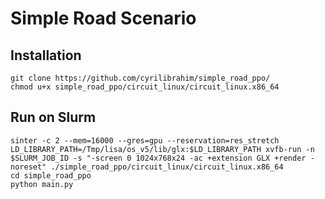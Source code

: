 # Simple Road Scenario

## Installation

```
git clone https://github.com/cyrilibrahim/simple_road_ppo/
chmod u+x simple_road_ppo/circuit_linux/circuit_linux.x86_64
```

## Run on Slurm

```
sinter -c 2 --mem=16000 --gres=gpu --reservation=res_stretch
LD_LIBRARY_PATH=/Tmp/lisa/os_v5/lib/glx:$LD_LIBRARY_PATH xvfb-run -n $SLURM_JOB_ID -s "-screen 0 1024x768x24 -ac +extension GLX +render -noreset" ./simple_road_ppo/circuit_linux/circuit_linux.x86_64
cd simple_road_ppo
python main.py
```
